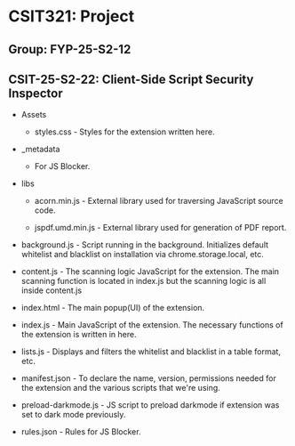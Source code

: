 # CSIT321: Project

## Group: FYP-25-S2-12

## CSIT-25-S2-22: Client-Side Script Security Inspector

- Assets
    - styles.css -
    Styles for the extension written here.

- _metadata
    - For JS Blocker.

- libs
    - acorn.min.js -
    External library used for traversing JavaScript source code.

    - jspdf.umd.min.js -
    External library used for generation of PDF report.

- background.js -
Script running in the background. Initializes default whitelist and blacklist on installation via chrome.storage.local, etc.

- content.js -
The scanning logic JavaScript for the extension. The main scanning function is located in index.js but the scanning logic is all inside content.js

- index.html -
The main popup(UI) of the extension.

- index.js -
Main JavaScript of the extension. The necessary functions of the extension is written in here.

- lists.js - 
Displays and filters the whitelist and blacklist in a table format, etc.

- manifest.json -
To declare the name, version, permissions needed for the extension and the various scripts that we're using.

- preload-darkmode.js -
JS script to preload darkmode if extension was set to dark mode previously.

- rules.json -
Rules for JS Blocker.
